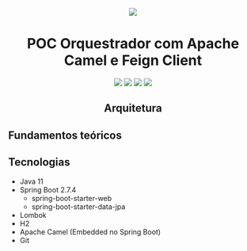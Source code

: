 <div align="center">

![](https://img.shields.io/badge/Status-Em%20Desenvolvimento-orange)
</div>

<div align="center">

# POC Orquestrador com Apache Camel e Feign Client
![](https://img.shields.io/badge/Autor-Fernando%20Henrique%20Mendes%20Diogo-brightgreen)
![](https://img.shields.io/badge/Language-java-brightgreen)
![](https://img.shields.io/badge/Framework-springboot-brightgreen)
![](https://img.shields.io/badge/Framework-apache%20camel-brightgreen)

</div> 
</div> 

<div align="center">

## Arquitetura


</div>

## Fundamentos teóricos



## Tecnologias
- Java 11
- Spring Boot 2.7.4
    - spring-boot-starter-web
    - spring-boot-starter-data-jpa
- Lombok
- H2
- Apache Camel (Embedded no Spring Boot)
- Git
